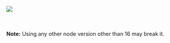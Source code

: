 
<a href="https://openrockets.me/v/2025"><img src="https://openrockets.me/v/gitstarts2025v.png"></a>

<p style="margin-top: 50px;"><b>Note:</b> Using any other node version other than 16 may break it.</p>
